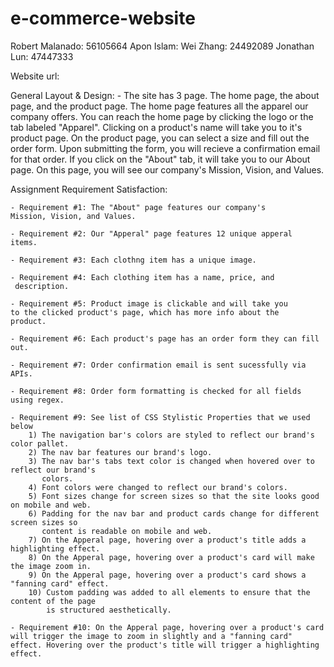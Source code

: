 # e-commerce-website

Robert Malanado: 56105664
Apon Islam:
Wei Zhang: 24492089
Jonathan Lun: 47447333

Website url: 

General Layout & Design:
    - The site has 3 page. The home page, the about page, and the 
    product page. The home page features all the apparel our 
    company offers. You can reach the home page by clicking the 
    logo or the tab labeled "Apparel". Clicking on a product's name 
    will take you to it's product page. On the product page, you 
    can select a size and fill out the order form. Upon submitting 
    the form, you will recieve a confirmation email for that order. 
    If you click on the "About" tab, it will take you to our About 
    page. On this page, you will see our company's Mission, Vision, 
    and Values.



Assignment Requirement Satisfaction:
    
    - Requirement #1: The "About" page features our company's 
    Mission, Vision, and Values.

    - Requirement #2: Our "Apperal" page features 12 unique apperal 
    items.

    - Requirement #3: Each clothng item has a unique image.

    - Requirement #4: Each clothing item has a name, price, and
     description.

    - Requirement #5: Product image is clickable and will take you 
    to the clicked product's page, which has more info about the 
    product.

    - Requirement #6: Each product's page has an order form they can fill out.

    - Requirement #7: Order confirmation email is sent sucessfully via APIs.

    - Requirement #8: Order form formatting is checked for all fields using regex.

    - Requirement #9: See list of CSS Stylistic Properties that we used below
        1) The navigation bar's colors are styled to reflect our brand's color pallet.
        2) The nav bar features our brand's logo.
        3) The nav bar's tabs text color is changed when hovered over to reflect our brand's 
           colors.
        4) Font colors were changed to reflect our brand's colors.
        5) Font sizes change for screen sizes so that the site looks good on mobile and web.
        6) Padding for the nav bar and product cards change for different screen sizes so 
           content is readable on mobile and web.
        7) On the Apperal page, hovering over a product's title adds a highlighting effect.
        8) On the Apperal page, hovering over a product's card will make the image zoom in.
        9) On the Apperal page, hovering over a product's card shows a "fanning card" effect.
        10) Custom padding was added to all elements to ensure that the content of the page  
            is structured aesthetically. 

    - Requirement #10: On the Apperal page, hovering over a product's card will trigger the image to zoom in slightly and a "fanning card" effect. Hovering over the product's title will trigger a highlighting effect.